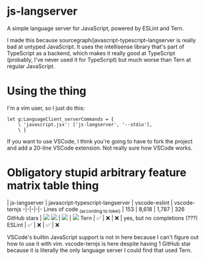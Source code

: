 # js-langserver

A simple language server for JavaScript, powered by ESLint and Tern.

I made this because sourcegraph/javascript-typescript-langserver is really bad at untyped JavaScript. It uses the intellisense library that's part of TypeScript as a backend, which makes it really good at TypeScript (probably, I've never used it for TypeScript) but much worse than Tern at regular JavaScript.

# Using the thing

I'm a vim user, so I just do this:

```
let g:LanguageClient_serverCommands = {
    \ 'javascript.jsx': ['js-langserver', '--stdio'],
    \ }
```

If you want to use VSCode, I think you're going to have to fork the project and add a 20-line VSCode extension. Not really sure how VSCode works.

# Obligatory stupid arbitrary feature matrix table thing

 | js-langserver | javascript-typescript-langserver | vscode-eslint | vscode-ternjs
-|-|-|-|-
Lines of code <sub>(according to tokei)</sub> | 153 | 8,618 | 1,787 | 326
GitHub stars | ![][js-langserver stars] ![][javascript-typescript-langserver stars] | ![][vscode-eslint stars] | ![][vscode-ternjs stars]
Tern | :white_check_mark: | :x: | :x: | yes, but no completions (???)
ESLint | :white_check_mark: | :x: | :white_check_mark: | :x:

[js-langserver stars]: https://img.shields.io/github/stars/tbodt/js-langserver.svg?style=social
[javascript-typescript-langserver stars]: https://img.shields.io/github/stars/tbodt/javascript-typescript-langserver.svg?style=social
[vscode-eslint stars]: https://img.shields.io/github/stars/tbodt/vscode-eslint.svg?style=social
[vscode-ternjs stars]: https://img.shields.io/github/stars/tbodt/vscode-ternjs.svg?style=social

VSCode's builtin JavaScript support is not in here because I can't figure out how to use it with vim. vscode-ternjs is here despite having 1 GitHub star because it is literally the only language server I could find that used Tern.

